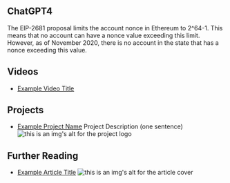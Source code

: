 ## ChatGPT4

The EIP-2681 proposal limits the account nonce in Ethereum to 2^64-1. This means that no account can have a nonce value exceeding this limit. However, as of November 2020, there is no account in the state that has a nonce exceeding this value.

## Videos

- [Example Video Title](https://www.youtube.com/watch?v=TDGq4aeevgY)

## Projects

- [Example Project Name](https://xxxx.xxx/xxxxx) Project Description (one sentence) ![this is an img's alt for the project logo](https://xxxx.xxx/project-logo.xxx)

## Further Reading

- [Example Article Title](https://xxxx.xxx/xxxxx) ![this is an img's alt for the article cover](https://xxxx.xxx/article-cover.xxx)
